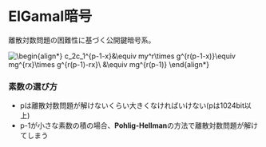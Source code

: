 # ElGamal暗号
離散対数問題の困難性に基づく公開鍵暗号系。

![\begin{align*}
c_2c_1^{p-1-x}&\equiv my^r\times g^{r(p-1-x)}\equiv mg^{rx}\times g^{r(p-1)-rx}\\
&\equiv mg^{r(p-1)}
\end{align*}
](https://render.githubusercontent.com/render/math?math=%5Cdisplaystyle+%5Cbegin%7Balign%2A%7D%0Ac_2c_1%5E%7Bp-1-x%7D%26%5Cequiv+my%5Er%5Ctimes+g%5E%7Br%28p-1-x%29%7D%5Cequiv+mg%5E%7Brx%7D%5Ctimes+g%5E%7Br%28p-1%29-rx%7D%5C%5C%0A%26%5Cequiv+mg%5E%7Br%28p-1%29%7D%0A%5Cend%7Balign%2A%7D%0A)


### 素数の選び方
+ pは離散対数問題が解けないくらい大きくなければいけない(pは1024bit以上)
+ p-1が小さな素数の積の場合、**Pohlig-Hellman**の方法で離散対数問題が解けてしまう